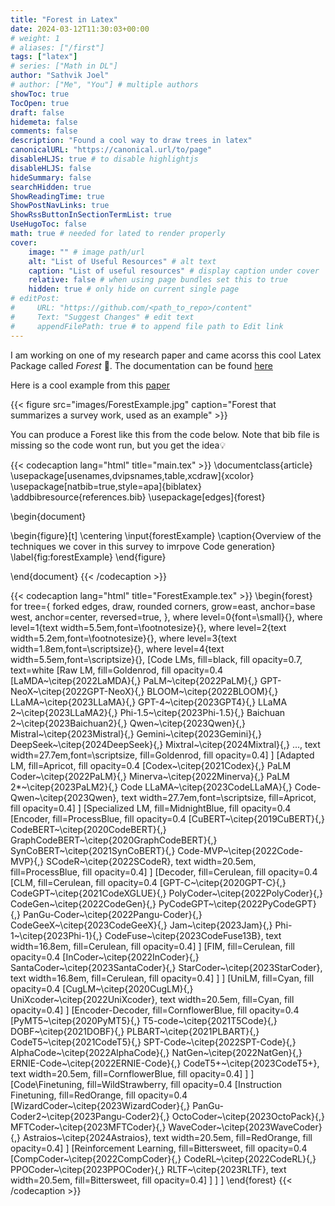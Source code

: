 ```yaml
---
title: "Forest in Latex"
date: 2024-03-12T11:30:03+00:00
# weight: 1
# aliases: ["/first"]
tags: ["latex"]
# series: ["Math in DL"]
author: "Sathvik Joel"
# author: ["Me", "You"] # multiple authors
showToc: true
TocOpen: true
draft: false
hidemeta: false
comments: false
description: "Found a cool way to draw trees in latex"
canonicalURL: "https://canonical.url/to/page"
disableHLJS: true # to disable highlightjs
disableHLJS: false
hideSummary: false
searchHidden: true
ShowReadingTime: true
ShowPostNavLinks: true
ShowRssButtonInSectionTermList: true
UseHugoToc: false
math: true # needed for lated to render properly
cover:
    image: "" # image path/url
    alt: "List of Useful Resources" # alt text
    caption: "List of useful resources" # display caption under cover
    relative: false # when using page bundles set this to true
    hidden: true # only hide on current single page
# editPost:
#     URL: "https://github.com/<path_to_repo>/content"
#     Text: "Suggest Changes" # edit text
#     appendFilePath: true # to append file path to Edit link
---
```



I am working on one of my research paper and came acorss this cool Latex Package called _Forest_ 🌳. The documentation can be found [here](https://texdoc.org/serve/forest/0)

Here is a cool example from this [paper](https://arxiv.org/pdf/2311.07989.pdf)


{{< figure src="images/ForestExample.jpg" caption="Forest that summarizes a survey work, used as an example" >}}

You can produce a Forest like this from the code below. Note that bib file is missing so the code wont run, but you get the idea💡



{{< codecaption lang="html" title="main.tex" >}}
\documentclass{article}
\usepackage[usenames,dvipsnames,table,xcdraw]{xcolor}
\usepackage[natbib=true,style=apa]{biblatex}
\addbibresource{references.bib}
\usepackage[edges]{forest}

\begin{document}


\begin{figure}[t]
    \centering
    \input{forestExample}
    \caption{Overview of the techniques we cover in this survey to imrpove Code generation}
    \label{fig:forestExample}
\end{figure}

\end{document}
{{< /codecaption >}}




{{< codecaption lang="html" title="ForestExample.tex" >}}
\begin{forest}
    for tree={
    forked edges,
    draw,
    rounded corners,
    grow=east,
    anchor=base west,
    anchor=center,
    reversed=true,
    },
    where level=0{font=\small}{},
    where level=1{text width=5.5em,font=\footnotesize}{},
    where level=2{text width=5.2em,font=\footnotesize}{},
    where level=3{text width=1.8em,font=\scriptsize}{},
    where level=4{text width=5.5em,font=\scriptsize}{},
    [Code LMs, fill=black, fill opacity=0.7, text=white
        [Raw LM, fill=Goldenrod, fill opacity=0.4
            [LaMDA~\citep{2022LaMDA}{,} PaLM~\citep{2022PaLM}{,} GPT-NeoX~\citep{2022GPT-NeoX}{,} 
            BLOOM~\citep{2022BLOOM}{,} LLaMA~\citep{2023LLaMA}{,} GPT-4~\citep{2023GPT4}{,} 
            LLaMA 2~\citep{2023LLaMA2}{,} Phi-1.5~\citep{2023Phi-1.5}{,} Baichuan 2~\citep{2023Baichuan2}{,} 
            Qwen~\citep{2023Qwen}{,} Mistral~\citep{2023Mistral}{,} Gemini~\citep{2023Gemini}{,} 
            DeepSeek~\citep{2024DeepSeek}{,} 
            Mixtral~\citep{2024Mixtral}{,} ...,
            text width=27.7em,font=\scriptsize, fill=Goldenrod, fill opacity=0.4]
        ]
        [Adapted LM, fill=Apricot, fill opacity=0.4
            [Codex~\citep{2021Codex}{,} PaLM Coder~\citep{2022PaLM}{,} Minerva~\citep{2022Minerva}{,} 
            PaLM 2*~\citep{2023PaLM2}{,} Code LLaMA~\citep{2023CodeLLaMA}{,} Code-Qwen~\citep{2023Qwen},
            text width=27.7em,font=\scriptsize, fill=Apricot, fill opacity=0.4]
        ]
        [Specialized LM, fill=MidnightBlue, fill opacity=0.4
            [Encoder, fill=ProcessBlue, fill opacity=0.4
                [CuBERT~\citep{2019CuBERT}{,} CodeBERT~\citep{2020CodeBERT}{,} GraphCodeBERT~\citep{2020GraphCodeBERT}{,} 
                SynCoBERT~\citep{2021SynCoBERT}{,} Code-MVP~\citep{2022Code-MVP}{,} SCodeR~\citep{2022SCodeR},
                text width=20.5em, fill=ProcessBlue, fill opacity=0.4]
            ]
            [Decoder, fill=Cerulean, fill opacity=0.4
                [CLM, fill=Cerulean, fill opacity=0.4
                    [GPT-C~\citep{2020GPT-C}{,} CodeGPT~\citep{2021CodeXGLUE}{,} PolyCoder~\citep{2022PolyCoder}{,} 
                    CodeGen~\citep{2022CodeGen}{,} PyCodeGPT~\citep{2022PyCodeGPT}{,} PanGu-Coder~\citep{2022Pangu-Coder}{,} 
                    CodeGeeX~\citep{2023CodeGeeX}{,} Jam~\citep{2023Jam}{,} 
                    Phi-1~\citep{2023Phi-1}{,} CodeFuse~\citep{2023CodeFuse13B},
                    text width=16.8em, fill=Cerulean, fill opacity=0.4]
                ]
                [FIM, fill=Cerulean, fill opacity=0.4
                    [InCoder~\citep{2022InCoder}{,} SantaCoder~\citep{2023SantaCoder}{,} StarCoder~\citep{2023StarCoder},
                    text width=16.8em, fill=Cerulean, fill opacity=0.4]
                ]
            ]
            [UniLM, fill=Cyan, fill opacity=0.4
                [CugLM~\citep{2020CugLM}{,} UniXcoder~\citep{2022UniXcoder},
                text width=20.5em, fill=Cyan, fill opacity=0.4]
            ]
            [Encoder-Decoder, fill=CornflowerBlue, fill opacity=0.4
                [PyMT5~\citep{2020PyMT5}{,} 
                T5-code~\citep{2021T5Code}{,} 
                DOBF~\citep{2021DOBF}{,} 
                PLBART~\citep{2021PLBART}{,} 
                CodeT5~\citep{2021CodeT5}{,} 
                SPT-Code~\citep{2022SPT-Code}{,} 
                AlphaCode~\citep{2022AlphaCode}{,} 
                NatGen~\citep{2022NatGen}{,} 
                ERNIE-Code~\citep{2022ERNIE-Code}{,} 
                CodeT5+~\citep{2023CodeT5+},
                text width=20.5em, fill=CornflowerBlue, fill opacity=0.4]
            ]
        ]
        [Code\\Finetuning, fill=WildStrawberry, fill opacity=0.4
            [Instruction Finetuning, fill=RedOrange, fill opacity=0.4
                [WizardCoder~\citep{2023WizardCoder}{,} PanGu-Coder2~\citep{2023Pangu-Coder2}{,} OctoCoder~\citep{2023OctoPack}{,} 
                MFTCoder~\citep{2023MFTCoder}{,} WaveCoder~\citep{2023WaveCoder}{,} 
                Astraios~\citep{2024Astraios},
                text width=20.5em, fill=RedOrange, fill opacity=0.4]
            ]
            [Reinforcement Learning, fill=Bittersweet, fill opacity=0.4
                [CompCoder~\citep{2022CompCoder}{,} CodeRL~\citep{2022CodeRL}{,} PPOCoder~\citep{2023PPOCoder}{,} RLTF~\citep{2023RLTF},
                text width=20.5em, fill=Bittersweet, fill opacity=0.4]
            ]
        ]
    ]
\end{forest}
{{< /codecaption >}}